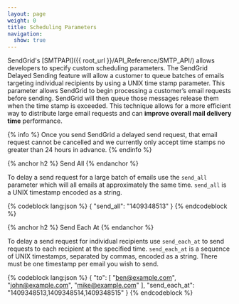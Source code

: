 ```yaml
---
layout: page
weight: 0
title: Scheduling Parameters
navigation:
  show: true
---
```


SendGrid's [SMTPAPI]({{ root_url }}/API_Reference/SMTP_API/) allows developers to specify custom scheduling parameters. The SendGrid Delayed Sending feature will allow a customer to queue batches of emails targeting individual recipients by using a UNIX time stamp parameter. This parameter allows SendGrid to begin processing a customer’s email requests before sending. SendGrid will then queue those messages release them when the time stamp is exceeded. This technique allows for a more efficient way to distribute large email requests and can **improve overall mail delivery time** performance.

{% info %}
Once you send SendGrid a delayed send request, that email request cannot be cancelled and we currently only accept time stamps no greater than 24 hours in advance.
{% endinfo %}

{% anchor h2 %}
Send All
{% endanchor %}	
	
To delay a send request for a large batch of emails use the `send_all` parameter which will all emails at approximately the same time. `send_all` is a UNIX timestamp encoded as a string.

{% codeblock lang:json %}
{
  "send_all": "1409348513"
}
{% endcodeblock %}

{% anchor h2 %}
Send Each At
{% endanchor %}	
	
To delay a send request for individual recipients use `send_each_at` to send requests to each recipient at the specified time. `send_each_at` is a sequence of UNIX timestamps, separated by commas, encoded as a string. There must be one timestamp per email you wish to send.

{% codeblock lang:json %}
{
	"to": [
	    "<ben@example.com>",
	    "john@example.com",
	    "mike@example.com"
      ],
   "send_each_at": "1409348513,1409348514,1409348515"
}
{% endcodeblock %}
